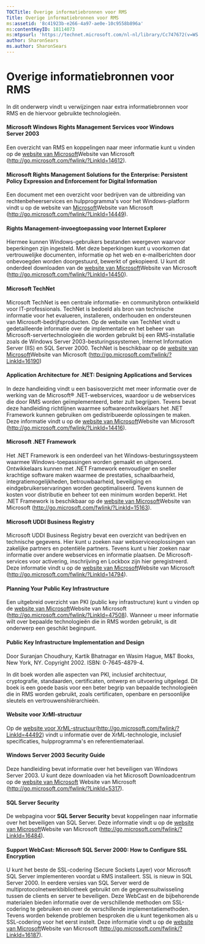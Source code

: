 ```yaml
---
TOCTitle: Overige informatiebronnen voor RMS
Title: Overige informatiebronnen voor RMS
ms:assetid: '8c41923b-e266-4a97-ae0e-10c9558b896a'
ms:contentKeyID: 18114073
ms:mtpsurl: 'https://technet.microsoft.com/nl-nl/library/Cc747672(v=WS.10)'
author: SharonSears
ms.author: SharonSears
---
```


Overige informatiebronnen voor RMS
==================================

In dit onderwerp vindt u verwijzingen naar extra informatiebronnen voor RMS en de hiervoor gebruikte technologieën.

#### Microsoft Windows Rights Management Services voor Windows Server 2003

Een overzicht van RMS en koppelingen naar meer informatie kunt u vinden op de [website van Microsoft](http://go.microsoft.com/fwlink/?linkid=14612)Website van Microsoft (http://go.microsoft.com/fwlink/?LinkId=14612).

#### Microsoft Rights Management Solutions for the Enterprise: Persistent Policy Expression and Enforcement for Digital Information

Een document met een overzicht voor bedrijven van de uitbreiding van rechtenbeheerservices en hulpprogramma's voor het Windows-platform vindt u op de website van [Microsoft](http://go.microsoft.com/fwlink/?linkid=14449)Website van Microsoft (http://go.microsoft.com/fwlink/?LinkId=14449).

#### Rights Management-invoegtoepassing voor Internet Explorer

Hiermee kunnen Windows-gebruikers bestanden weergeven waarvoor beperkingen zijn ingesteld. Met deze beperkingen kunt u voorkomen dat vertrouwelijke documenten, informatie op het web en e-mailberichten door onbevoegden worden doorgestuurd, bewerkt of gekopieerd. U kunt dit onderdeel downloaden van de [website van Microsoft](http://go.microsoft.com/fwlink/?linkid=14450)Website van Microsoft (http://go.microsoft.com/fwlink/?LinkId=14450).

#### Microsoft TechNet

Microsoft TechNet is een centrale informatie- en communitybron ontwikkeld voor IT-professionals. TechNet is bedoeld als bron van technische informatie voor het evalueren, installeren, onderhouden en ondersteunen van Microsoft-bedrijfsproducten. Op de website van TechNet vindt u gedetailleerde informatie over de implementatie en het beheer van Microsoft-servertechnologieën die worden gebruikt bij een RMS-installatie zoals de Windows Server 2003-besturingssystemen, Internet Information Server (IIS) en SQL Server 2000. TechNet is beschikbaar op de [website van Microsoft](http://go.microsoft.com/fwlink/?linkid=16190)Website van Microsoft (http://go.microsoft.com/fwlink/?LinkId=16190)

#### Application Architecture for .NET: Designing Applications and Services

In deze handleiding vindt u een basisoverzicht met meer informatie over de werking van de Microsoft® .NET-webservices, waardoor u de webservices die door RMS worden geïmplementeerd, beter zult begrijpen. Tevens bevat deze handleiding richtlijnen waarmee softwareontwikkelaars het .NET Framework kunnen gebruiken om gedistribueerde oplossingen te maken. Deze informatie vindt u op de [website van Microsoft](http://go.microsoft.com/fwlink/?linkid=14416)Website van Microsoft (http://go.microsoft.com/fwlink/?LinkId=14416).

#### Microsoft .NET Framework

Het .NET Framework is een onderdeel van het Windows-besturingssysteem waarmee Windows-toepassingen worden gemaakt en uitgevoerd. Ontwikkelaars kunnen met .NET Framework eenvoudiger en sneller krachtige software maken waarmee de prestaties, schaalbaarheid, integratiemogelijkheden, betrouwbaarheid, beveiliging en eindgebruikerservaringen worden geoptimaliseerd. Tevens kunnen de kosten voor distributie en beheer tot een minimum worden beperkt. Het .NET Framework is beschikbaar op de [website van Microsoft](http://go.microsoft.com/fwlink/?linkid=15163)Website van Microsoft (http://go.microsoft.com/fwlink/?LinkId=15163).

#### Microsoft UDDI Business Registry

Microsoft UDDI Business Registry bevat een overzicht van bedrijven en technische gegevens. Hier kunt u zoeken naar webserviceoplossingen van zakelijke partners en potentiële partners. Tevens kunt u hier zoeken naar informatie over andere webservices en informatie plaatsen. De Microsoft-services voor activering, inschrijving en Lockbox zijn hier geregistreerd. Deze informatie vindt u op de [website van Microsoft](http://go.microsoft.com/fwlink/?linkid=14794)Website van Microsoft (http://go.microsoft.com/fwlink/?LinkId=14794).

#### Planning Your Public Key Infrastructure

Een uitgebreid overzicht van PKI (public key infrastructure) kunt u vinden op de [website van Microsoft](http://go.microsoft.com/fwlink/?linkid=47508)Website van Microsoft (http://go.microsoft.com/fwlink/?LinkId=47508). Wanneer u meer informatie wilt over bepaalde technologieën die in RMS worden gebruikt, is dit onderwerp een geschikt beginpunt.

#### Public Key Infrastructure Implementation and Design

Door Suranjan Choudhury, Kartik Bhatnagar en Wasim Hague, M&T Books, New York, NY. Copyright 2002. ISBN: 0-7645-4879-4.

In dit boek worden alle aspecten van PKI, inclusief architectuur, cryptografie, standaarden, certificaten, ontwerp en uitvoering uitgelegd. Dit boek is een goede basis voor een beter begrip van bepaalde technologieën die in RMS worden gebruikt, zoals certificaten, openbare en persoonlijke sleutels en vertrouwenshiërarchieën.

#### Website voor XrMl-structuur

Op de [website voor XrML-structuur](http://go.microsoft.com/fwlink/?linkid=44492)(http://go.microsoft.com/fwlink/?LinkId=44492) vindt u informatie over de XrML-technologie, inclusief specificaties, hulpprogramma's en referentiemateriaal.

#### Windows Server 2003 Security Guide

Deze handleiding bevat informatie over het beveiligen van Windows Server 2003. U kunt deze downloaden via het Microsoft Downloadcentrum op de [website van Microsoft](http://go.microsoft.com/fwlink/?linkid=5317) Website van Microsoft (http://go.microsoft.com/fwlink/?LinkId=5317).

#### SQL Server Security

De webpagina voor **SQL Server Security** bevat koppelingen naar informatie over het beveiligen van SQL Server. Deze informatie vindt u op de [website van Microsoft](http://go.microsoft.com/fwlink/?linkid=16484)Website van Microsoft (http://go.microsoft.com/fwlink/?LinkId=16484).

#### Support WebCast: Microsoft SQL Server 2000: How to Configure SSL Encryption

U kunt het beste de SSL-codering (Secure Sockets Layer) voor Microsoft SQL Server implementeren voordat u RMS installeert. SSL is nieuw in SQL Server 2000. In eerdere versies van SQL Server werd de multiprotocolnetwerkbibliotheek gebruikt om de gegevensuitwisseling tussen de clients en server te beveiligen. Deze WebCast en de bijbehorende materialen bieden informatie over de verschillende methoden om SSL-codering te gebruiken en over de verschillende implementatiemethoden. Tevens worden bekende problemen besproken die u kunt tegenkomen als u SSL-codering voor het eerst instelt. Deze informatie vindt u op de [website van Microsoft](http://go.microsoft.com/fwlink/?linkid=16187)Website van Microsoft (http://go.microsoft.com/fwlink/?LinkId=16187).
